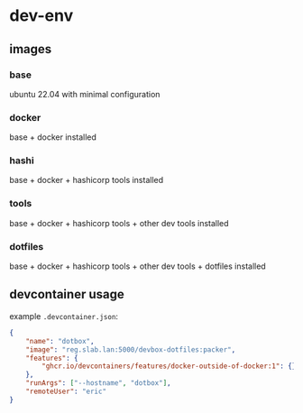 # dev-env

## images

### base

ubuntu 22.04 with minimal configuration

### docker

base + docker installed

### hashi

base + docker + hashicorp tools installed

### tools

base + docker + hashicorp tools + other dev tools installed

### dotfiles

base + docker + hashicorp tools + other dev tools + dotfiles installed


## devcontainer usage

example `.devcontainer.json`:
```json
{
	"name": "dotbox",
	"image": "reg.slab.lan:5000/devbox-dotfiles:packer",
	"features": {
		"ghcr.io/devcontainers/features/docker-outside-of-docker:1": {}
	},
	"runArgs": ["--hostname", "dotbox"],
	"remoteUser": "eric"
}
```